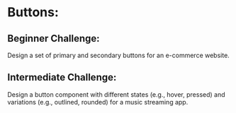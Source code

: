 # Buttons:
## Beginner Challenge: 
Design a set of primary and secondary buttons for an e-commerce website.
## Intermediate Challenge: 
Design a button component with different states (e.g., hover, pressed) and variations (e.g., outlined, rounded) for a music streaming app.